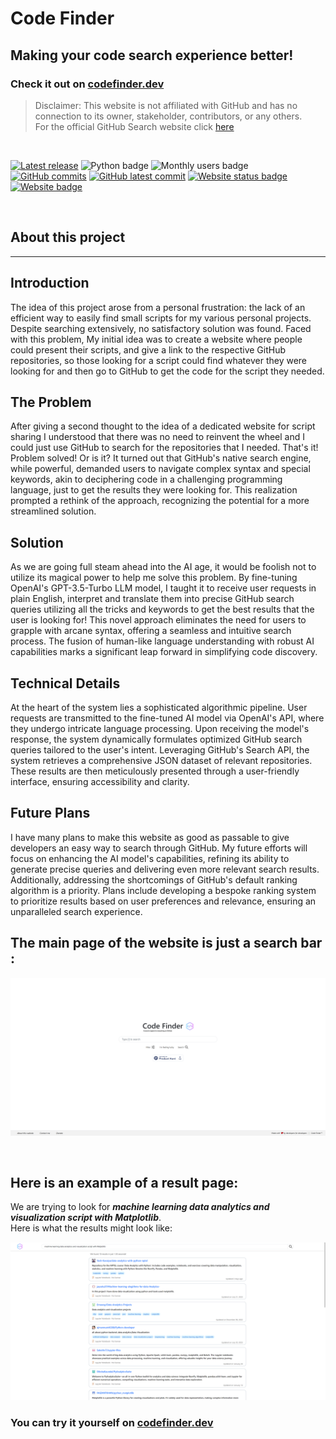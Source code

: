 # Code Finder

## Making your code search experience better!  

### Check it out on [codefinder.dev](https://codefinder.dev/)
 
> Disclaimer: This website is not affiliated with GitHub and has no connection to its owner, stakeholder, contributors, or any others.  
> For the official GitHub Search website click [here](https://github.com/search)

<br>


[![Latest release](https://badgen.net/github/release/DanielDekhtyar/CodeFinder)](https://github.com/DanielDekhtyar/CodeFinder/releases)
![Python badge](https://img.shields.io/badge/python-3.12.8-blue)
![Monthly users badge](https://img.shields.io/badge/users-4.9K/month-blue)
[![GitHub commits](https://badgen.net/github/commits/DanielDekhtyar/CodeFinder)](https://GitHub.com/DanielDekhtyar/CodeFinder/commit/)
[![GitHub latest commit](https://badgen.net/github/last-commit/DanielDekhtyar/CodeFinder)](https://GitHub.com/DanielDekhtyar/CodeFinder/commit/)
[![Website status badge](https://img.shields.io/website-up-down-green-red/http/codefinder.dev)](https://codefinder.dev/)
[![Website badge](https://img.shields.io/badge/URL-codefinder.dev-blue)](https://codefinder.dev/)


<br>

## About this project
---

## Introduction
The idea of this project arose from a personal frustration: the lack of an efficient way to easily find small scripts for my various personal projects. Despite searching extensively, no satisfactory solution was found. Faced with this problem, My initial idea was to create a website where people could present their scripts, and give a link to the respective GitHub repositories, so those looking for a script could find whatever they were looking for and then go to GitHub to get the code for the script they needed.

## The Problem
After giving a second thought to the idea of a dedicated website for script sharing I understood that there was no need to reinvent the wheel and I could just use GitHub to search for the repositories that I needed. That's it! Problem solved! Or is it? It turned out that GitHub's native search engine, while powerful, demanded users to navigate complex syntax and special keywords, akin to deciphering code in a challenging programming language, just to get the results they were looking for. This realization prompted a rethink of the approach, recognizing the potential for a more streamlined solution.

## Solution
As we are going full steam ahead into the AI age, it would be foolish not to utilize its magical power to help me solve this problem. By fine-tuning OpenAI's GPT-3.5-Turbo LLM model, I taught it to receive user requests in plain English, interpret and translate them into precise GitHub search queries utilizing all the tricks and keywords to get the best results that the user is looking for! This novel approach eliminates the need for users to grapple with arcane syntax, offering a seamless and intuitive search process. The fusion of human-like language understanding with robust AI capabilities marks a significant leap forward in simplifying code discovery.

## Technical Details
At the heart of the system lies a sophisticated algorithmic pipeline. User requests are transmitted to the fine-tuned AI model via OpenAI's API, where they undergo intricate language processing. Upon receiving the model's response, the system dynamically formulates optimized GitHub search queries tailored to the user's intent. Leveraging GitHub's Search API, the system retrieves a comprehensive JSON dataset of relevant repositories. These results are then meticulously presented through a user-friendly interface, ensuring accessibility and clarity.

## Future Plans
I have many plans to make this website as good as passable to give developers an easy way to search through GitHub. My future efforts will focus on enhancing the AI model's capabilities, refining its ability to generate precise queries and delivering even more relevant search results. Additionally, addressing the shortcomings of GitHub's default ranking algorithm is a priority. Plans include developing a bespoke ranking system to prioritize results based on user preferences and relevance, ensuring an unparalleled search experience.

## The main page of the website is just a search bar :
![Code Finder main page](<Code Finder main page.png>)

<br>

## Here is an example of a result page:
We are trying to look for ***machine learning data analytics and visualization script with Matplotlib***.  
Here is what the results might look like:

![Code Finder results page](<Code Finder results page.png>)


### You can try it yourself on [codefinder.dev](https://codefinder.dev/)

